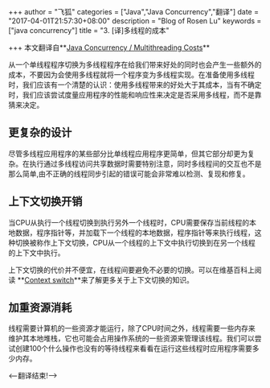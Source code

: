+++
author = "飞狐"
categories = ["Java","Java Concurrency","翻译"]
date = "2017-04-01T21:57:30+08:00"
description = "Blog of Rosen Lu"
keywords = ["java concurrency"]
title = "3. [译]多线程的成本"

+++
本文翻译自**[Java Concurrency / Multithreading Costs](http://tutorials.jenkov.com/java-concurrency/costs.html)**

从一个单线程程序切换为多线程程序在给我们带来好处的同时也会产生一些额外的成本，不要因为会使用多线程就将一个程序变为多线程实现。在准备使用多线程时，我们应该有一个清楚的认识：使用多线程带来的好处大于其成本，当有不确定时，我们应该尝试度量应用程序的性能和响应性来决定是否采用多线程，而不是靠猜来决定。

<!--more-->

## 更复杂的设计
尽管多线程应用程序的某些部分比单线程应用程序更简单，但其它部分却更为复杂。在执行通过多线程访问共享数据时需要特别注意，同时多线程间的交互也不是那么简单,由不正确的线程同步引起的错误可能会非常难以检测、复现和修复。

## 上下文切换开销
当CPU从执行一个线程切换到执行另外一个线程时，CPU需要保存当前线程的本地数据，程序指针等，并加载下一个线程的本地数据，程序指针等来执行线程，这种切换被称作上下文切换，CPU从一个线程的上下文中执行切换到在另一个线程的上下文中执行。

上下文切换的代价并不便宜，在线程间要避免不必要的切换。可以在维基百科上阅读 **[Context switch](https://en.wikipedia.org/wiki/Context_switch)**来了解更多关于上下文切换的知识。

## 加重资源消耗
线程需要计算机的一些资源才能运行，除了CPU时间之外，线程需要一些内存来维护其本地堆栈，它也可能会占用操作系统的一些资源来管理该线程。我们可以尝试创建100个什么操作也没有的等待线程来看看在运行这些线程时应用程序需要多少内存。 

<–翻译结束!–>